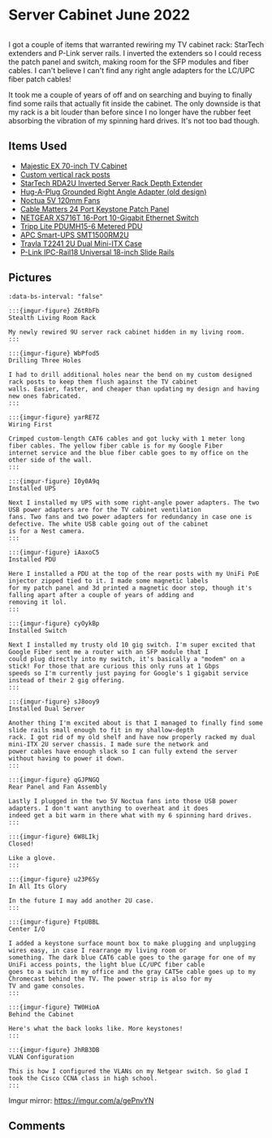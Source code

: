 # Server Cabinet June 2022

```{tags} homelab
```

I got a couple of items that warranted rewiring my TV cabinet rack: StarTech extenders and P-Link server rails. I inverted
the extenders so I could recess the patch panel and switch, making room for the SFP modules and fiber cables. I can't believe
I can't find any right angle adapters for the LC/UPC fiber patch cables!

It took me a couple of years of off and on searching and buying to finally find some rails that actually fit inside the
cabinet. The only downside is that my rack is a bit louder than before since I no longer have the rubber feet absorbing the
vibration of my spinning hard drives. It's not too bad though.

## Items Used

* [Majestic EX 70-inch TV Cabinet](https://bawoodworksllc.com/collections/media-consoles)
* [Custom vertical rack posts](https://github.com/Robpol86/TV-Cabinet-Rack-Posts)
* [StarTech RDA2U Inverted Server Rack Depth Extender](https://www.startech.com/en-us/server-management/rda2u)
* [Hug-A-Plug Grounded Right Angle Adapter (old design)](https://www.hugaplug.com/)
* [Noctua 5V 120mm Fans](https://noctua.at/en/products/fan/nf-f12-5v)
* [Cable Matters 24 Port Keystone Patch Panel](https://www.amazon.com/gp/product/B0072JVT02)
* [NETGEAR XS716T 16-Port 10-Gigabit Ethernet Switch](https://www.netgear.com/support/product/xs716t/)
* [Tripp Lite PDUMH15-6 Metered PDU](https://tripplite.eaton.com/1-4kw-single-phase-metered-pdu-120v~pdumh156)
* [APC Smart-UPS SMT1500RM2U](https://www.apc.com/us/en/product/SMT1500RM2U)
* [Travla T2241 2U Dual Mini-ITX Case](http://www.casetronic.com/corporates/49-t2241.html)
* [P-Link IPC-Rail18 Universal 18-inch Slide Rails](http://www.plinkusa.net/webrail18.htm)

## Pictures

```{carousel}
:data-bs-interval: "false"

:::{imgur-figure} Z6tRbFb
Stealth Living Room Rack

My newly rewired 9U server rack cabinet hidden in my living room.
:::

:::{imgur-figure} WbPfod5
Drilling Three Holes

I had to drill additional holes near the bend on my custom designed rack posts to keep them flush against the TV cabinet
walls. Easier, faster, and cheaper than updating my design and having new ones fabricated.
:::

:::{imgur-figure} yarRE7Z
Wiring First

Crimped custom-length CAT6 cables and got lucky with 1 meter long fiber cables. The yellow fiber cable is for my Google Fiber
internet service and the blue fiber cable goes to my office on the other side of the wall.
:::

:::{imgur-figure} I0y0A9q
Installed UPS

Next I installed my UPS with some right-angle power adapters. The two USB power adapters are for the TV cabinet ventilation
fans. Two fans and two power adapters for redundancy in case one is defective. The white USB cable going out of the cabinet
is for a Nest camera.
:::

:::{imgur-figure} iAaxoC5
Installed PDU

Here I installed a PDU at the top of the rear posts with my UniFi PoE injector zipped tied to it. I made some magnetic labels
for my patch panel and 3d printed a magnetic door stop, though it's falling apart after a couple of years of adding and
removing it lol.
:::

:::{imgur-figure} cyOykBp
Installed Switch

Next I installed my trusty old 10 gig switch. I'm super excited that Google Fiber sent me a router with an SFP module that I
could plug directly into my switch, it's basically a "modem" on a stick! For those that are curious this only runs at 1 Gbps
speeds so I'm currently just paying for Google's 1 gigabit service instead of their 2 gig offering.
:::

:::{imgur-figure} sJ8ooy9
Installed Dual Server

Another thing I'm excited about is that I managed to finally find some slide rails small enough to fit in my shallow-depth
rack. I got rid of my old shelf and have now properly racked my dual mini-ITX 2U server chassis. I made sure the network and
power cables have enough slack so I can fully extend the server without having to power it down.
:::

:::{imgur-figure} qGJPNGQ
Rear Panel and Fan Assembly

Lastly I plugged in the two 5V Noctua fans into those USB power adapters. I don't want anything to overheat and it does
indeed get a bit warm in there what with my 6 spinning hard drives.
:::

:::{imgur-figure} 6W8LIkj
Closed!

Like a glove.
:::

:::{imgur-figure} u23P6Sy
In All Its Glory

In the future I may add another 2U case.
:::

:::{imgur-figure} FtpUBBL
Center I/O

I added a keystone surface mount box to make plugging and unplugging wires easy, in case I rearrange my living room or
something. The dark blue CAT6 cable goes to the garage for one of my UniFi access points, the light blue LC/UPC fiber cable
goes to a switch in my office and the gray CAT5e cable goes up to my Chromecast behind the TV. The power strip is also for my
TV and game consoles.
:::

:::{imgur-figure} TW0HioA
Behind the Cabinet

Here's what the back looks like. More keystones!
:::

:::{imgur-figure} JhRB3DB
VLAN Configuration

This is how I configured the VLANs on my Netgear switch. So glad I took the Cisco CCNA class in high school.
:::
```

Imgur mirror: https://imgur.com/a/gePnvYN

## Comments

```{disqus}
```

